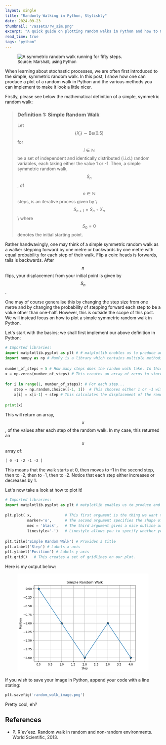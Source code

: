 ```yaml
---
layout: single
title: "Randomly Walking in Python, Stylishly"
date: 2024-09-23
thumbnail: "/assets/rw_sim.png"
excerpt: "A quick guide on plotting random walks in Python and how to make your plots nice in Matplotlib for beginners."
read_time: true
tags: "python"
---
```


<script src="https://polyfill.io/v3/polyfill.min.js?features=es6"></script>
<script id="MathJax-script" async src="https://cdn.jsdelivr.net/npm/mathjax@3/es5/tex-mml-chtml.js"></script>
<script type="text/javascript" async
  src="https://cdnjs.cloudflare.com/ajax/libs/mathjax/2.7.7/MathJax.js?config=TeX-MML-AM_CHTML">
</script>

<script src="https://polyfill.io/v3/polyfill.min.js?features=es6"></script>
<script id="MathJax-script" async src="https://cdn.jsdelivr.net/npm/mathjax@3/es5/tex-mml-chtml.js"></script>

<style>
.definition {
    border: 2px solid #fff;
    padding: 10px;
    margin: 10px 0;
}
</style>

<figure>
  <img src="/assets/rw_sim.png" alt="A symmetric random walk running for fifty steps." title="A symmetric random walk running for fifty steps." style="width=100%;">
  <figcaption style="font-size: small;">Source: Marshall, using Python </figcaption>
</figure>

When learning about stochastic processes, we are often first introduced to the simple, symmetric random walk. In this post, I show how one can produce a plot of a random walk in Python and the various methods you can implement to make it look a little nicer.

Firstly, please see below the mathematical definition of a simple, symmetric random walk:


> ### Definition 1: Simple Random Walk
> Let $$\left\{X_i\right\} \sim \text{Be}(0.5)$$ for $$i \in \mathbb{N}$$ be a set of independent and identically distributed (i.i.d.) random variables, each taking either the value 1 or -1.
> Then, a simple symmetric random walk, $$S_n$$, of $$n \in \mathbb{N}$$ steps, is an iterative process given by
> \\
> $$
> S_{n+1} = S_n + X_n
> $$
> \\
> where $$S_0=0$$ denotes the initial starting point.


Rather handwavingly, one may think of a simple symmetric random walk as a walker stepping forward by one metre or backwards by one metre with equal probability for each step of their walk. Flip a coin: heads is forwards, tails is backwards. After $$n$$ flips, your displacement from your initial point is given by $$S_n$$.

One may of course generalise this by changing the step size from one metre and by changing the probability of stepping forward each step to be a value other than one-half. However, this is outside the scope of this post. We will instead focus on how to plot a simple symmetric random walk in Python. 

Let's start with the basics; we shall first implement our above definition in Python:

```python
# Imported libraries:
import matplotlib.pyplot as plt # # matplotlib enables us to produce and customise many of the plots visible throughout the code.  
import numpy as np # NumPy is a library which contains multiple methods required for data manipulation, particularly when working with arrays.

number_of_steps = 5 # How many steps does the random walk take. In this case, it is five. 
x = np.zeros(number_of_steps) # This creates an array of zeros to store the value of the random walk.

for i in range(1, number_of_steps): # For each step...
    step = np.random.choice([-1, 1])  # This chooses either 1 or -1 with equal probability
    x[i] = x[i-1] + step # This calculates the displacement of the random walk at time i.

print(x)
```
This will return an array, $$x$$, of the values after each step of the random walk. In my case, this returned an $$x$$ array of:

```
[ 0 -1 -2 -1 -2 ]
```
This means that the walk starts at 0, then moves to -1 in the second step, then to -2, then to -1, then to -2. Notice that each step either increases or decreases by 1.

Let's now take a look at how to plot it!

```python
# Imported libraries:
import matplotlib.pyplot as plt # matplotlib enables us to produce and customise many of the plots visible throughout the code.  

plt.plot( x,               # This first argument is the thing we want to plot.
          marker='o',      # The second argument specifies the shape of each data point.
          mec = 'black',   # The third argument gives a nice outline around the marker
          linestyle='-')   # Linestyle allows you to specify whether you want a dashed line or not.
    
plt.title('Simple Random Walk') # Provides a title
plt.xlabel('Step') # Labels x-axis
plt.ylabel('Position') # Labels y-axis
plt.grid()   # This creates a set of gridlines on our plot.
```
Here is my output below:

<figure>
  <img src="/assets/rw_sim (1).png">
</figure>

If you wish to save your image in Python, append your code with a line stating:

```python
plt.savefig('random_walk_image.png')
```

Pretty cool, eh?

## **References**
* P. R´ev´esz. Random walk in random and non-random environments. World Scientific, 2013.


